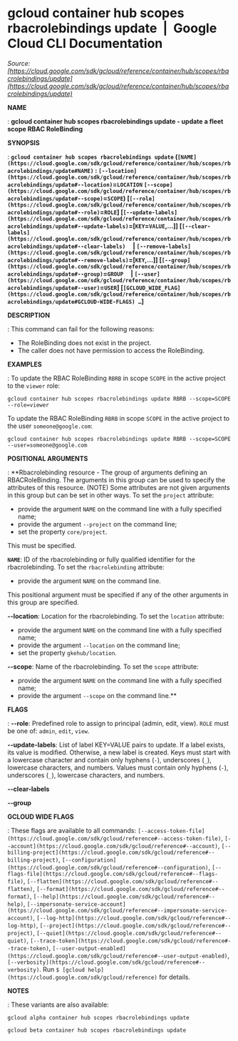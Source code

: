 # gcloud container hub scopes rbacrolebindings update  |  Google Cloud CLI Documentation

*Source: [https://cloud.google.com/sdk/gcloud/reference/container/hub/scopes/rbacrolebindings/update](https://cloud.google.com/sdk/gcloud/reference/container/hub/scopes/rbacrolebindings/update)*

**NAME**

: **gcloud container hub scopes rbacrolebindings update - update a fleet scope RBAC RoleBinding**

**SYNOPSIS**

: **`gcloud container hub scopes rbacrolebindings update` (`[NAME](https://cloud.google.com/sdk/gcloud/reference/container/hub/scopes/rbacrolebindings/update#NAME)` : `[--location](https://cloud.google.com/sdk/gcloud/reference/container/hub/scopes/rbacrolebindings/update#--location)`=`LOCATION` `[--scope](https://cloud.google.com/sdk/gcloud/reference/container/hub/scopes/rbacrolebindings/update#--scope)`=`SCOPE`) [`[--role](https://cloud.google.com/sdk/gcloud/reference/container/hub/scopes/rbacrolebindings/update#--role)`=`ROLE`] [`[--update-labels](https://cloud.google.com/sdk/gcloud/reference/container/hub/scopes/rbacrolebindings/update#--update-labels)`=[`KEY`=`VALUE`,…]] [`[--clear-labels](https://cloud.google.com/sdk/gcloud/reference/container/hub/scopes/rbacrolebindings/update#--clear-labels)`     | `[--remove-labels](https://cloud.google.com/sdk/gcloud/reference/container/hub/scopes/rbacrolebindings/update#--remove-labels)`=[`KEY`,…]] [`[--group](https://cloud.google.com/sdk/gcloud/reference/container/hub/scopes/rbacrolebindings/update#--group)`=`GROUP`     | `[--user](https://cloud.google.com/sdk/gcloud/reference/container/hub/scopes/rbacrolebindings/update#--user)`=`USER`] [`[GCLOUD_WIDE_FLAG](https://cloud.google.com/sdk/gcloud/reference/container/hub/scopes/rbacrolebindings/update#GCLOUD-WIDE-FLAGS) …`]**

**DESCRIPTION**

: This command can fail for the following reasons:

- The RoleBinding does not exist in the project.
- The caller does not have permission to access the RoleBinding.

**EXAMPLES**

: To update the RBAC RoleBinding `RBRB` in scope `SCOPE` in
the active project to the `viewer` role:

```
gcloud container hub scopes rbacrolebindings update RBRB --scope=SCOPE --role=viewer
```

To update the RBAC RoleBinding `RBRB` in scope `SCOPE` in
the active project to the user `someone@google.com`:

```
gcloud container hub scopes rbacrolebindings update RBRB --scope=SCOPE --user=someone@google.com
```

**POSITIONAL ARGUMENTS**

: **Rbacrolebinding resource - The group of arguments defining an RBACRoleBinding.
The arguments in this group can be used to specify the attributes of this
resource. (NOTE) Some attributes are not given arguments in this group but can
be set in other ways.
To set the `project` attribute:

- provide the argument `NAME` on the command line with a fully
specified name;
- provide the argument `--project` on the command line;
- set the property `core/project`.

This must be specified.

**`NAME`**:
ID of the rbacrolebinding or fully qualified identifier for the rbacrolebinding.
To set the `rbacrolebinding` attribute:

- provide the argument `NAME` on the command line.

This positional argument must be specified if any of the other arguments in this
group are specified.

**--location**:
Location for the rbacrolebinding.
To set the `location` attribute:

- provide the argument `NAME` on the command line with a fully
specified name;
- provide the argument `--location` on the command line;
- set the property `gkehub/location`.

**--scope**:
Name of the rbacrolebinding.
To set the `scope` attribute:

- provide the argument `NAME` on the command line with a fully
specified name;
- provide the argument `--scope` on the command line.**

**FLAGS**

: **--role**:
Predefined role to assign to principal (admin, edit, view).
`ROLE` must be one of: `admin`,
`edit`, `view`.

**--update-labels**:
List of label KEY=VALUE pairs to update. If a label exists, its value is
modified. Otherwise, a new label is created.
Keys must start with a lowercase character and contain only hyphens
(`-`), underscores (`_`), lowercase characters, and
numbers. Values must contain only hyphens (`-`), underscores
(`_`), lowercase characters, and numbers.

**--clear-labels**

**--group**

**GCLOUD WIDE FLAGS**

: These flags are available to all commands: `[--access-token-file](https://cloud.google.com/sdk/gcloud/reference#--access-token-file)`,
`[--account](https://cloud.google.com/sdk/gcloud/reference#--account)`, `[--billing-project](https://cloud.google.com/sdk/gcloud/reference#--billing-project)`,
`[--configuration](https://cloud.google.com/sdk/gcloud/reference#--configuration)`,
`[--flags-file](https://cloud.google.com/sdk/gcloud/reference#--flags-file)`,
`[--flatten](https://cloud.google.com/sdk/gcloud/reference#--flatten)`, `[--format](https://cloud.google.com/sdk/gcloud/reference#--format)`, `[--help](https://cloud.google.com/sdk/gcloud/reference#--help)`, `[--impersonate-service-account](https://cloud.google.com/sdk/gcloud/reference#--impersonate-service-account)`,
`[--log-http](https://cloud.google.com/sdk/gcloud/reference#--log-http)`,
`[--project](https://cloud.google.com/sdk/gcloud/reference#--project)`, `[--quiet](https://cloud.google.com/sdk/gcloud/reference#--quiet)`, `[--trace-token](https://cloud.google.com/sdk/gcloud/reference#--trace-token)`, `[--user-output-enabled](https://cloud.google.com/sdk/gcloud/reference#--user-output-enabled)`,
`[--verbosity](https://cloud.google.com/sdk/gcloud/reference#--verbosity)`.
Run `$ [gcloud help](https://cloud.google.com/sdk/gcloud/reference)` for details.

**NOTES**

: These variants are also available:

```
gcloud alpha container hub scopes rbacrolebindings update
```

```
gcloud beta container hub scopes rbacrolebindings update
```
